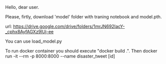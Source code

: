 Hello, dear user.

Please, firtly, download 'model' folder with traning notebook and model.pth.

url:
https://drive.google.com/drive/folders/1mrJN692IacY-_cphx8AyfAGXz9lUj-ee

You can use load_model.py

To run docker container you should execute "docker build .". 
Then docker run -it --rm -p 8000:8000 --name disaster_tweet [id]